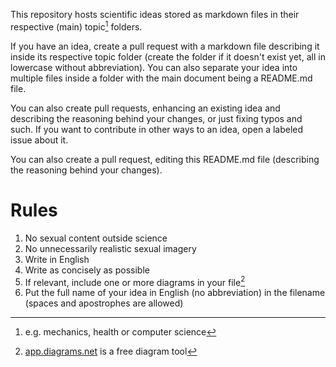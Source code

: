 This repository hosts scientific ideas stored as markdown files in their respective (main) topic[^topics] folders.

If you have an idea, create a pull request with a markdown file describing it inside its respective topic folder (create the folder if it doesn't exist yet, all in lowercase without abbreviation). You can also separate your idea into multiple files inside a folder with the main document being a README.md file.

You can also create pull requests, enhancing an existing idea and describing the reasoning behind your changes, or just fixing typos and such. If you want to contribute in other ways to an idea, open a labeled issue about it.

You can also create a pull request, editing this README.md file (describing the reasoning behind your changes).

[^topics]: e.g. mechanics, health or computer science

# Rules

1. No sexual content outside science
2. No unnecessarily realistic sexual imagery
3. Write in English
4. Write as concisely as possible
5. If relevant, include one or more diagrams in your file[^diagram-tool]
6. Put the full name of your idea in English (no abbreviation) in the filename (spaces and apostrophes are allowed)

[^diagram-tool]: [app.diagrams.net](https://app.diagrams.net) is a free diagram tool
